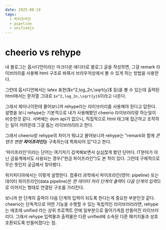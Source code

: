 ```yaml
---
date: 2025-08-19
tags:
  - 파이프라인
  - pipeline
  - unifiedjs
---
```

# cheerio vs rehype
내 블로그는 옵시디언이라는 마크다운 에디터로 블로그 글을 작성하면,
그걸 remark 라이브러리를 사용해 html 구조로 바꿔서 브라우저상에서 볼 수 있게 하는 방법을 사용한다.

그런데 옵시디언에서는 latex 표현($x^2,log_2n,\sqrt{y}$ 등)을 볼 수 있는데 출력된 html에서는 문자열 그대로 `$x^2,log_2n,\sqrt{y}$`이라고 나온다. 

그래서 제미나이한테 물어보니까 rehype라는 라이브러리를 사용해야 된다고 답한다.
설명을 보니 rehype는 기본적으로 내가 사용해봤던 cheerio 라이브러리랑 하는일이 비슷한것 같다.
서버에는 dom api가 없으니, 직접적으로 html 태그에 접근하고 조작하는 일이 어려운데 그걸 돕는 라이브러리라고 한다.

그래서 cheerio랑 rehype의 차이가 뭐냐고 물어보니까 rehype는 "remark와 함께 *콘텐츠 변환 **파이프라인***을 구축하는데 특화되어 있"다고 한다.

'파이프라인'이라는 단어는 여기저기 검색해보면서 심심찮게 봤던 단어다.
IT분야가 아닌 금융계에서도 사용되는 경우("현금 파이프라인")도 본 적이 있다.
그런데 구체적으로 무슨 뜻인지 궁금해서 찾아봤다.

위키피디아에서는 이렇게 설명한다.
컴퓨터 과학에서 파이프라인(영어: pipeline) 또는 데이터 파이프라인(data pipeline)은 *한 데이터 처리 단계의 출력*이 *다음 단계의 입력*으로 이어지는 형태로 연결된 구조를 가리킨다. 

보니까 한 단계의 출력이 다음 단계의 입력이 되도록 한다는게 중요한 부분인것 같다.
cheerio는 단독적으로 어떤 기능을 수행할 수 있는 독립적인 라이브러리라면,
rehype는 애초에 unified 라는 상위 프로젝트 안에 일부분으로 들어가게끔 만들어진 라이브러리다.
그래서 rehype 입력물과 출력물은 다른 unified에 소속된 다른 패키지들과 상호 호환되도록 만들어졌다는 점.


